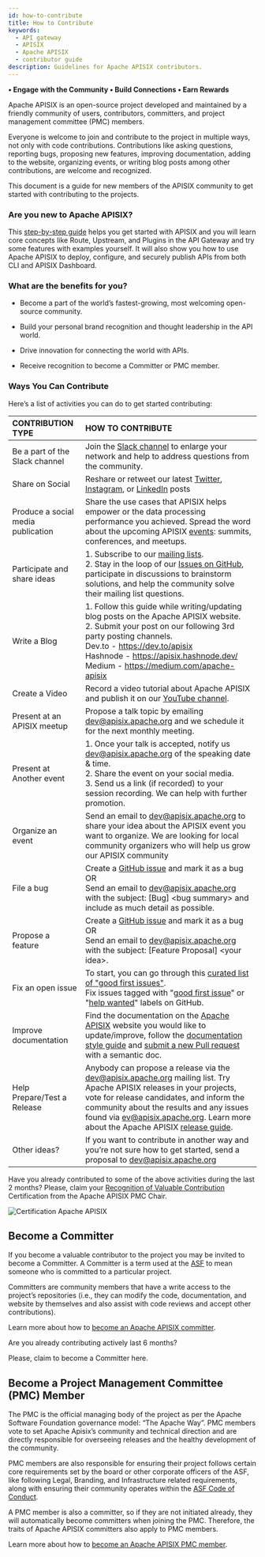 ```yaml
---
id: how-to-contribute
title: How to Contribute
keywords:
  - API gateway
  - APISIX
  - Apache APISIX
  - contributor guide
description: Guidelines for Apache APISIX contributors.
---
```


**• Engage with the Community • Build Connections • Earn Rewards**

Apache APISIX is an open-source project developed and maintained by a friendly community of users, contributors, committers, and project management committee (PMC) members.

Everyone is welcome to join and contribute to the project in multiple ways, not only with code contributions. Contributions like asking questions, reporting bugs, proposing new features, improving documentation, adding to the website, organizing events, or writing blog posts among other contributions, are welcome and recognized.

This document is a guide for new members of the APISIX community to get started with contributing to the projects.

### Are you new to Apache APISIX?

This [step-by-step guide](https://boburmirzo.github.io/apisix-workshop/) helps you get started with APISIX and you will learn core concepts like Route, Upstream, and Plugins in the API Gateway and try some features with examples yourself. It will also show you how to use Apache APISIX to deploy, configure, and securely publish APIs from both CLI and APISIX Dashboard.

### What are the benefits for you?

- Become a part of the world’s fastest-growing, most welcoming open-source community.

- Build your personal brand recognition and thought leadership in the API world.

- Drive innovation for connecting the world with APIs.

- Receive recognition to become a Committer or PMC member.

### Ways You Can Contribute

Here’s a list of activities you can do to get started contributing:

| CONTRIBUTION TYPE                  | HOW TO CONTRIBUTE                                                                                                                                                                                                                                                                                                                                                                    |
| :--------------------------------- | :----------------------------------------------------------------------------------------------------------------------------------------------------------------------------------------------------------------------------------------------------------------------------------------------------------------------------------------------------------------------------------- |
| Be a part of the Slack channel     | Join the [Slack channel](https://apisix.apache.org/docs/general/join/#join-the-slack-channel) to enlarge your network and help to address questions from the community.                                                                                                                                                                                                              |
| Share on Social                    | Reshare or retweet our latest [Twitter](https://twitter.com/ApacheAPISIX), [Instagram](https://www.instagram.com/apache_apisix/), or [LinkedIn](https://www.linkedin.com/company/apache-apisix/) posts                                                                                                                                                                               |
| Produce a social media publication | Share the use cases that APISIX helps empower or the data processing performance you achieved. Spread the word about the upcoming APISIX [events](https://apisix.apache.org/docs/general/events/): summits, conferences, and meetups.                                                                                                                                                |
| Participate and share ideas        | 1. Subscribe to our [mailing lists](https://apisix.apache.org/docs/general/join/#subscribe-to-the-mailing-list).<br/>2. Stay in the loop of our [Issues on GitHub](https://github.com/apache/apisix/issues), participate in discussions to brainstorm solutions, and help the community solve their mailing list questions.                                                          |
| Write a Blog                       | 1. Follow this guide while writing/updating blog posts on the Apache APISIX website.<br/>2. Submit your post on our following 3rd party posting channels.<br/> Dev.to - https://dev.to/apisix<br/>Hashnode - https://apisix.hashnode.dev/<br/>Medium - https://medium.com/apache-apisix<br/>                                                                                         |
| Create a Video                     | Record a video tutorial about Apache APISIX and publish it on our [YouTube channel](https://www.youtube.com/channel/UCgPD18cMhOg5rmPVnQhAC8g).                                                                                                                                                                                                                                       |
| Present at an APISIX meetup        | Propose a talk topic by emailing dev@apisix.apache.org and we schedule it for the next monthly meeting.                                                                                                                                                                                                                                                                              |
| Present at Another event           | 1. Once your talk is accepted, notify us dev@apisix.apache.org of the speaking date & time.<br/>2. Share the event on your social media.<br/>3. Send us a link (if recorded) to your session recording. We can help with further promotion.                                                                                                                                          |
| Organize an event                  | Send an email to dev@apisix.apache.org to share your idea about the APISIX event you want to organize. We are looking for local community organizers who will help us grow our APISIX community                                                                                                                                                                                      |
| File a bug                         | Create a [GitHub issue](https://github.com/apache/apisix/issues) and mark it as a bug<br/>OR<br/>Send an email to dev@apisix.apache.org with the subject: [Bug] <bug summary\> and include as much detail as possible.                                                                                                                                                               |
| Propose a feature                  | Create a [GitHub issue](https://github.com/apache/apisix/issues) and mark it as a bug<br/>OR<br/>Send an email to dev@apisix.apache.org with the subject: [Feature Proposal] <your idea\>.                                                                                                                                                                                           |
| Fix an open issue                  | To start, you can go through this [curated list of "good first issues"](https://apisix.apache.org/contribute/).<br/>Fix issues tagged with "[good first issue](https://apisix.apache.org/docs/general/contributor-guide/#good-first-issues)" or "[help wanted](https://github.com/apache/apisix/issues?q=is%3Aopen+label%3A%22help+wanted%22+sort%3Aupdated-desc)" labels on GitHub. |
| Improve documentation              | Find the documentation on the [Apache APISIX](https://apisix.apache.org/) website you would like to update/improve, follow the [documentation style guide](https://apisix.apache.org/docs/general/documentation-style-guide/) and [submit a new Pull request](https://apisix.apache.org/docs/general/contributor-guide/#open-a-pull-request) with a semantic doc.                    |
| Help Prepare/Test a Release        | Anybody can propose a release via the dev@apisix.apache.org mailing list. Try Apache APISIX releases in your projects, vote for release candidates, and inform the community about the results and any issues found via ev@apisix.apache.org. Learn more about the Apache APISIX [release guide](https://apisix.apache.org/docs/general/release-guide/).                             |
| Other ideas?                       | If you want to contribute in another way and you’re not sure how to get started, send a proposal to dev@apisix.apache.org                                                                                                                                                                                                                                                            |

Have you already contributed to some of the above activities during the last 2 months?
Please, claim your [Recognition of Valuable Contribution](https://forms.gle/yHpP9oWKmjxxkFvX6) Certification from the Apache APISIX PMC Chair.

![Certification Apache APISIX](https://static.apiseven.com/uploads/2023/02/09/5ZjlxCPK_Certificate111.psd.png)

## Become a Committer

If you become a valuable contributor to the project you may be invited to become a Committer. A Committer is a term used at the [ASF](https://www.apache.org/) to mean someone who is committed to a particular project.

Committers are community members that have a write access to the project’s repositories (i.e., they can modify the code, documentation, and website by themselves and also assist with code reviews and accept other contributions).

Learn more about how to [become an Apache APISIX committer](https://apisix.apache.org/docs/general/committer-guide/#how-do-i-become-an-apache-apisix-committer).

Are you already contributing actively last 6 months?

Please, claim to become a Committer here.

## Become a Project Management Committee (PMC) Member

The PMC is the official managing body of the project as per the Apache Software Foundation governance model: “The Apache Way”. PMC members vote to set Apache Apisix’s community and technical direction and are directly responsible for overseeing releases and the healthy development of the community.

PMC members are also responsible for ensuring their project follows certain core requirements set by the board or other corporate officers of the ASF, like following Legal, Branding, and Infrastructure related requirements, along with ensuring their community operates within the [ASF Code of Conduct](https://www.apache.org/foundation/policies/conduct#code-of-conduct).

A PMC member is also a committer, so if they are not initiated already, they will automatically become committers when joining the PMC. Therefore, the traits of Apache APISIX committers also apply to PMC members.

Learn more about how to [become an Apache APISIX PMC member](https://apisix.apache.org/docs/general/committer-guide/#how-do-i-become-an-apache-apisix-pmc-member).
